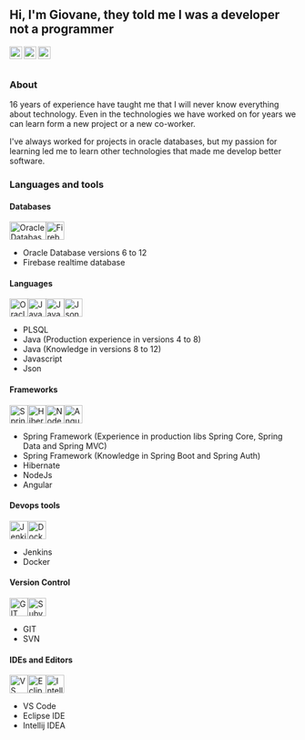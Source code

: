 
<!-- greetings/title -->
## Hi, I'm Giovane, they told me I was a developer not a programmer
<!-- Social Media -->
<a  href="https://github.com/gfkauer">
<img  align="left"  alt="Giovane's Github"  width="22px"  src="https://cdn.jsdelivr.net/npm/simple-icons@v3/icons/github.svg" />
</a>

<a  href="https://twitter.com/gfkauer">
<img  align="left"  alt="Giovane's Twitter"  width="22px"  src="https://cdn.jsdelivr.net/npm/simple-icons@v3/icons/twitter.svg" />
</a>

<a  href="https://linkedin.com/in/gfkauer">
<img  align="left"  alt="Giovane's Linkdein"  width="22px"  src="https://cdn.jsdelivr.net/npm/simple-icons@v3/icons/linkedin.svg" />
</a>
<br/>
<br/>

<!-- About me -->
### About

16 years of experience have taught me that I will never know everything about technology. Even in the technologies we have worked on for years we can learn form a new project or a new co-worker.

I've always worked for projects in oracle databases, but my passion for learning led me to learn other technologies that made me develop better software.

<!-- Language and tools -->

### Languages and tools
#### Databases

<img  height="32px"  width="64px"  src="https://cdn.svgporn.com/logos/oracle.svg"  alt="Oracle Database" title='Oracle Database Versions 6 to 12'><img  height="32px"  src="https://cdn.svgporn.com/logos/firebase.svg"  alt="Firebase"
title="Firebase">
<br/>

- Oracle Database versions 6 to 12
- Firebase realtime database

#### Languages

<img  height="32px"  width="32px"  src="https://store.dimensigon.com/wp-content/uploads/2019/03/pl-sql.png"  title="Oracle Pl/Sql"  alt="Oracle Pl/Sql"><img  height="32px"  src="https://cdn.svgporn.com/logos/java.svg"  alt="Java"
title="Java
Production experience in versions 4 to 8
Knowledge in versions 9 to 12"><img  height="32px"  src="https://cdn.svgporn.com/logos/javascript.svg"  alt="Javascript"
title="Javascript Ecma 6"><img  height="32px"  src="https://cdn.svgporn.com/logos/json.svg"  title="Json"  alt="Json">
<br/>

- PLSQL
- Java (Production experience in versions 4 to 8)
- Java (Knowledge in versions 8 to 12)
- Javascript
- Json

#### Frameworks

<img  height="32px"  src="https://cdn.svgporn.com/logos/spring.svg" alt="Spring Framework" title="Spring Framework
Experience in production libs Spring Core, Spring Data and Spring MVC
Knowledge in Spring Boot and Spring Auth"><img  height="32px"  src="https://cdn.svgporn.com/logos/hibernate.svg"  title="Hibernate"  alt="Hibernate"><img  height="32px"  src="https://cdn.svgporn.com/logos/nodejs-icon.svg"  title="NodeJs"  alt="NodeJs"><img  height="32px"  src="https://cdn.svgporn.com/logos/angular-icon.svg"  title="Angular"  alt="Angular">
<br/>

- Spring Framework (Experience in production libs Spring Core, Spring Data and Spring MVC)
- Spring Framework (Knowledge in Spring Boot and Spring Auth)
- Hibernate
- NodeJs
- Angular

#### Devops tools

<img  height="32px"  src="https://cdn.svgporn.com/logos/jenkins.svg"  title="Jenkins"  alt="Jenkins"><img  height="32px"  src="https://cdn.svgporn.com/logos/docker-icon.svg"  title="Docker"  alt="Docker">
<br/>

- Jenkins
- Docker

#### Version Control

<img  height="32px"  src="https://cdn.svgporn.com/logos/git-icon.svg"  title="GIT"  alt="GIT"><img  height="32px"  src="https://www.ayies.com/wp-content/uploads/2018/09/svn-icon.jpg"  title="Subversion"  alt="Subversion">
<br/>

- GIT
- SVN 

#### IDEs and Editors

<img  height="32px"  src="https://cdn.svgporn.com/logos/visual-studio-code.svg"  title="VS Code"  alt="VS Code"><img  height="32px"  src="https://cdn.svgporn.com/logos/eclipse.svg"  title="Eclipse IDE"  alt="Eclipse IDE"><img  height="32px"  src="https://cdn.svgporn.com/logos/intellij-idea.svg"  title="Intellij IDEA"  alt="Intellij IDEA">
<br/>

- VS Code
- Eclipse IDE
- Intellij IDEA

<!-- Github status -->